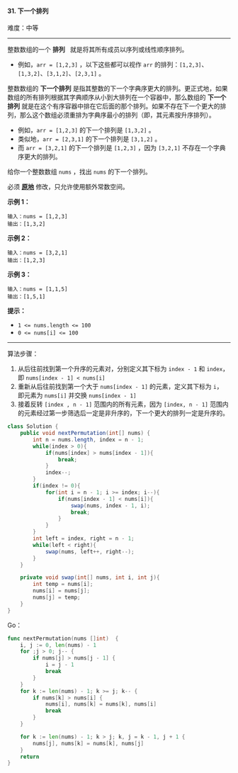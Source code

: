 #### 31. 下一个排列

难度：中等

---

整数数组的一个  **排列**   就是将其所有成员以序列或线性顺序排列。

*   例如，`arr = [1,2,3]` ，以下这些都可以视作 `arr` 的排列：`[1,2,3]`、`[1,3,2]`、`[3,1,2]`、`[2,3,1]` 。

整数数组的  **下一个排列**  是指其整数的下一个字典序更大的排列。更正式地，如果数组的所有排列根据其字典顺序从小到大排列在一个容器中，那么数组的  **下一个排列**  就是在这个有序容器中排在它后面的那个排列。如果不存在下一个更大的排列，那么这个数组必须重排为字典序最小的排列（即，其元素按升序排列）。

*   例如，`arr = [1,2,3]` 的下一个排列是 `[1,3,2]` 。
*   类似地，`arr = [2,3,1]` 的下一个排列是 `[3,1,2]` 。
*   而 `arr = [3,2,1]` 的下一个排列是 `[1,2,3]` ，因为 `[3,2,1]` 不存在一个字典序更大的排列。

给你一个整数数组 `nums` ，找出 `nums` 的下一个排列。

必须  **[原地](https://baike.baidu.com/item/%E5%8E%9F%E5%9C%B0%E7%AE%97%E6%B3%95)**  修改，只允许使用额外常数空间。

 **示例 1：** 

```
输入：nums = [1,2,3]
输出：[1,3,2]
```

 **示例 2：** 

```
输入：nums = [3,2,1]
输出：[1,2,3]
```

 **示例 3：** 

```
输入：nums = [1,1,5]
输出：[1,5,1]
```

 **提示：** 

*   `1 <= nums.length <= 100`
*   `0 <= nums[i] <= 100`

---

算法步骤：

1. 从后往前找到第一个升序的元素对，分别定义其下标为 `index - 1` 和 `index`，即 `nums[index - 1] < nums[i]`
2. 重新从后往前找到第一个大于 `nums[index - 1]` 的元素，定义其下标为 `i`， 即元素为 `nums[i]` 并交换 `nums[index - 1]`
3. 接着反转 `[index , n - 1]` 范围内的所有元素，因为 `[index, n - 1]` 范围内的元素经过第一步筛选后一定是非升序的，下一个更大的排列一定是升序的。

```Java
class Solution {
    public void nextPermutation(int[] nums) {
        int n = nums.length, index = n - 1;
        while(index > 0){
            if(nums[index] > nums[index - 1]){
                break;
            }
            index--;
        }
        if(index != 0){
            for(int i = n - 1; i >= index; i--){
                if(nums[index - 1] < nums[i]){
                    swap(nums, index - 1, i);
                    break;
                }
            }
        }
        int left = index, right = n - 1;
        while(left < right){
            swap(nums, left++, right--);
        }
    }

    private void swap(int[] nums, int i, int j){
        int temp = nums[i];
        nums[i] = nums[j];
        nums[j] = temp;
    }
}
```



Go：

```go
func nextPermutation(nums []int)  {
    i, j := 0, len(nums) - 1
    for ;j > 0; j-- {
        if nums[j] > nums[j - 1] {
            i = j - 1
            break
        }
    }
    for k := len(nums) - 1; k >= j; k-- {
        if nums[k] > nums[i] {
            nums[i], nums[k] = nums[k], nums[i]
            break
        }
    }

    for k := len(nums) - 1; k > j; k, j = k - 1, j + 1 {
        nums[j], nums[k] = nums[k], nums[j]
    }
    return
}
```

